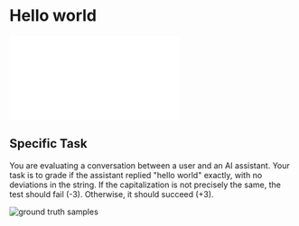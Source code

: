 # Hello world

![grader base deck](../../grader-base/grader-base.deck.md)

## Specific Task

You are evaluating a conversation between a user and an AI assistant. Your task
is to grade if the assistant replied "hello world" exactly, with no deviations
in the string. If the capitalization is not precisely the same, the test should
fail (-3). Otherwise, it should succeed (+3).

![ground truth samples](sources.deck.toml)
